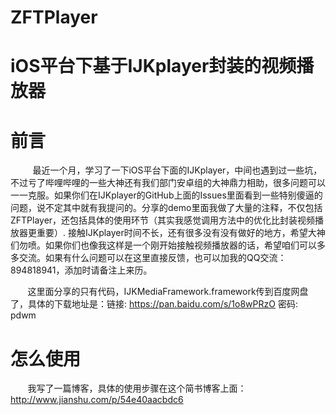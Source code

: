 # ZFTPlayer
iOS平台下基于IJKplayer封装的视频播放器
==================================
前言
===

   &#160; &#160; &#160; &#160;最近一个月，学习了一下iOS平台下面的IJKplayer，中间也遇到过一些坑，不过亏了哔哩哔哩的一些大神还有我们部门安卓组的大神鼎力相助，很多问题可以一一克服。如果你们在IJKplayer的GitHub上面的Issues里面看到一些特别傻逼的问题，说不定其中就有我提问的。分享的demo里面我做了大量的注释，不仅包括ZFTPlayer，还包括具体的使用环节（其实我感觉调用方法中的优化比封装视频播放器更重要）. 接触IJKplayer时间不长，还有很多没有没有做好的地方，希望大神们勿喷。如果你们也像我这样是一个刚开始接触视频播放器的话，希望咱们可以多多交流。如果有什么问题可以在这里直接反馈，也可以加我的QQ交流：894818941，添加时请备注上来历。
   
  &#160; &#160; &#160; &#160;这里面分享的只有代码，IJKMediaFramework.framework传到百度网盘了，具体的下载地址是：链接: https://pan.baidu.com/s/1o8wPRzO 密码: pdwm 
 
怎么使用
======

&#160; &#160; &#160; &#160;我写了一篇博客，具体的使用步骤在这个简书博客上面：http://www.jianshu.com/p/54e40aacbdc6



